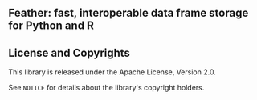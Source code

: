 ## Feather: fast, interoperable data frame storage for Python and R

## License and Copyrights

This library is released under the Apache License, Version 2.0.

See `NOTICE` for details about the library's copyright holders.

[1]: http://google.github.io/styleguide/cppguide.html
[2]: https://en.wikipedia.org/wiki/Resource_Acquisition_Is_Initialization